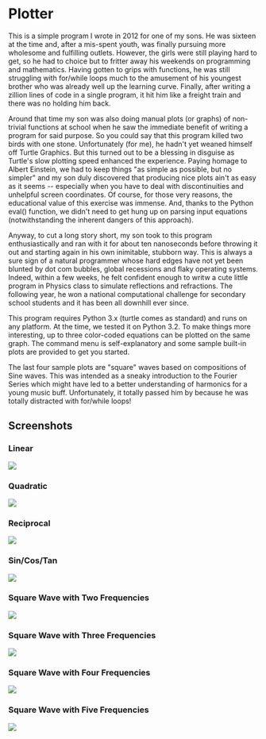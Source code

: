 # Plotter

This is a simple program I wrote in 2012 for one of my sons. He was sixteen at the time and, after a mis-spent youth, was finally pursuing more wholesome and fulfilling outlets. However, the girls were still playing hard to get, so he had to choice but to fritter away his weekends on programming and mathematics. Having gotten to grips with functions, he was still struggling with for/while loops much to the amusement of his youngest brother who was already well up the learning curve. Finally, after writing a zillion lines of code in a single program, it hit him like a freight train and there was no holding him back. 

Around that time my son was also doing manual plots (or graphs) of non-trivial functions at school when he saw the immediate benefit of writing a program for said purpose. So you could say that this program killed two birds with one stone. Unfortunately (for me), he hadn't yet weaned himself off Turtle Graphics. But this turned out to be a blessing in disguise as Turtle's slow plotting speed enhanced the experience. Paying homage to Albert Einstein, we had to keep things "as simple as possible, but no simpler" and my son duly discovered that producing nice plots ain't as easy as it seems -- especially when you have to deal with discontinuities and unhelpful screen coordinates. Of course, for those very reasons, the educational value of this exercise was immense. And, thanks to the Python eval() function, we didn't need to get hung up on parsing input equations (notwithstanding the inherent dangers of this approach).

Anyway, to cut a long story short, my son took to this program enthusiastically and ran with it for about ten nanoseconds before throwing it out and starting again in his own inimitable, stubborn way. This is always a sure sign of a natural programmer whose hard edges have not yet been blunted by dot com bubbles, global recessions and flaky operating systems. Indeed, within a few weeks, he felt confident enough to writw a cute little program in Physics class to simulate reflections and refractions. The following year, he won a national computational challenge for secondary school students and it has been all downhill ever since.

This program requires Python 3.x (turtle comes as standard) and runs on any platform. At the time, we tested it on Python 3.2. To make things more interesting, up to three color-coded equations can be plotted on the same graph. The command menu is self-explanatory and some sample built-in plots are provided to get you started.

The last four sample plots are "square" waves based on compositions of Sine waves. This was intended as a sneaky introduction to the Fourier Series which might have led to a better understanding of harmonics for a young music buff. Unfortunately, it totally passed him by because he was totally distracted with for/while loops!    

## Screenshots

### Linear

![](/Linear.jpg)

### Quadratic

![](/Quadratic.jpg)

### Reciprocal

![](/Reciprocal.jpg)

### Sin/Cos/Tan

![](/SinCosTan.jpg)

### Square Wave with Two Frequencies

![](/SquareWave2.jpg)

### Square Wave with Three Frequencies

![](/SquareWave3.jpg)

### Square Wave with Four Frequencies

![](/SquareWave4.jpg)

### Square Wave with Five Frequencies

![](/SquareWave5.jpg)
